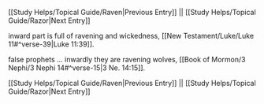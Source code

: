 [[Study Helps/Topical Guide/Raven|Previous Entry]]  ||  [[Study Helps/Topical Guide/Razor|Next Entry]]

 inward part is full of ravening and wickedness, [[New Testament/Luke/Luke 11#^verse-39|Luke 11:39]].

 false prophets ... inwardly they are ravening wolves, [[Book of Mormon/3 Nephi/3 Nephi 14#^verse-15|3 Ne. 14:15]].

[[Study Helps/Topical Guide/Raven|Previous Entry]]  ||  [[Study Helps/Topical Guide/Razor|Next Entry]]